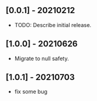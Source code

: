 ## [0.0.1] - 20210212

* TODO: Describe initial release.

## [1.0.0] - 20210626

* Migrate to null safety.
## [1.0.1] - 20210703

* fix some bug
